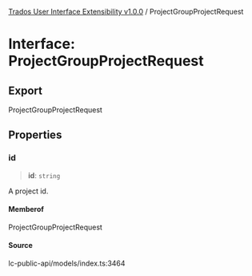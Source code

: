 [Trados User Interface Extensibility v1.0.0](../wiki/globals) / ProjectGroupProjectRequest

# Interface: ProjectGroupProjectRequest

## Export

ProjectGroupProjectRequest

## Properties

### id

> **id**: `string`

A project id.

#### Memberof

ProjectGroupProjectRequest

#### Source

lc-public-api/models/index.ts:3464
